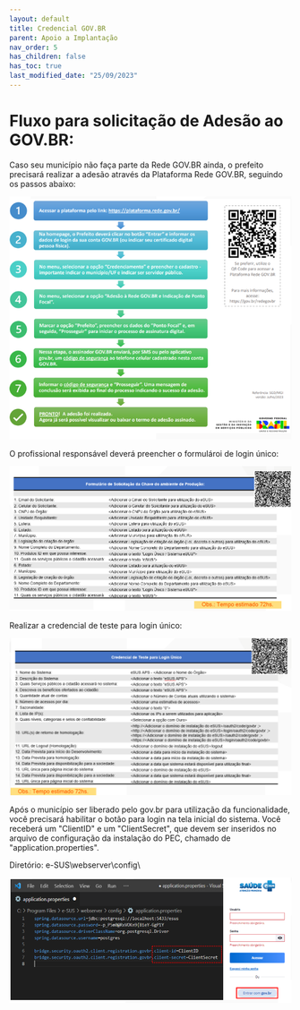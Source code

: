 ```yaml
---
layout: default
title: Credencial GOV.BR
parent: Apoio a Implantação
nav_order: 5
has_children: false
has_toc: true
last_modified_date: "25/09/2023"
---
```


# Fluxo para solicitação de Adesão ao GOV.BR:

Caso seu município não faça parte da Rede GOV.BR ainda, o prefeito precisará realizar a adesão através da Plataforma Rede GOV.BR, seguindo os passos abaixo:

![](media/010.png)

O profissional responsável deverá preencher o formulároi de login único:

![](media/011.png)

Realizar a credencial de teste para login único:

![](media/012.png)

Após o município ser liberado pelo gov.br para utilização da funcionalidade, você precisará habilitar o botão para login na tela inicial do sistema. Você receberá um "ClientID" e um "ClientSecret", que devem ser inseridos no arquivo de configuração da instalação do PEC, chamado de "application.properties".

Diretório: e-SUS\webserver\config\

![](media/013.png)

